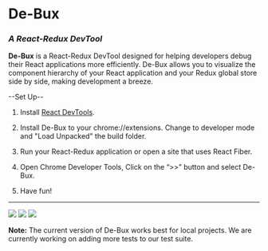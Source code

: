 # De-Bux
<h3><i>A React-Redux DevTool</i></h3>


<strong>De-Bux</strong> is a React-Redux DevTool designed for helping developers debug their React applications more efficiently. De-Bux allows you to visualize the component hierarchy of your React application and your Redux global store side by side, making development a breeze. 

--Set Up--

1. Install <a href="https://chrome.google.com/webstore/detail/react-developer-tools/fmkadmapgofadopljbjfkapdkoienihi?hl=en">React DevTools</a>. 

2. Install De-Bux to your chrome://extensions. Change to developer mode and "Load Unpacked" the build folder.

3. Run your React-Redux application or open a site that uses React Fiber.

4. Open Chrome Developer Tools, Click on the “>>” button and select De-Bux.

5. Have fun!

-----------------------------------------------------------------------------------------------------------------------------------------

![](assets/demo_1.gif)
![](assets/demo_2.gif)
![](assets/demo_3.gif)

**Note:**  The current version of De-Bux works best for local projects. We are currently working on adding more tests to our test suite.
